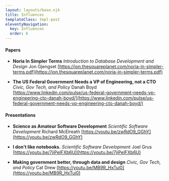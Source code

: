 ```yaml
---
layout: layouts/base.njk
title: Influences
templateClass: tmpl-post
eleventyNavigation:
  key: Influences
  order: 6
---
```


#### Papers

- **Noria In Simpler Terms**
  _Introduction to Database Development and Design_
  Jon Gjengset
  [https://jon.thesquareplanet.com/noria-in-simpler-terms.pdf](https://jon.thesquareplanet.com/noria-in-simpler-terms.pdf)

- **The US Federal Government Needs a VP of Engineering, not a CTO**
  _Civic, Gov Tech, and Policy_
  Danah Boyd
  [https://www.linkedin.com/pulse/us-federal-government-needs-vp-engineering-cto-danah-boyd/](https://www.linkedin.com/pulse/us-federal-government-needs-vp-engineering-cto-danah-boyd/)

#### Presentations

- **Science as Amateur Software Development**
  _Scientific Software Development_
  Richard McElreath
  [https://youtu.be/zwRdO9_GGhY](https://youtu.be/zwRdO9_GGhY)

- **I don't like notebooks.**
  _Scientific Software Development_
  Joel Grus
  [https://youtu.be/7jiPeIFXb6U](https://youtu.be/7jiPeIFXb6U)

- **Making government better, through data and design**
  _Civic, Gov Tech, and Policy_
  Cat Drew
  [https://youtu.be/MB9R_HxTui0](https://youtu.be/MB9R_HxTui0)
